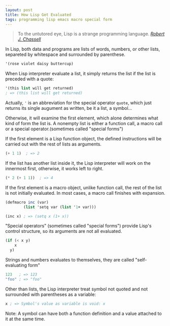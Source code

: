 ```yaml
---
layout: post
title: How Lisp Get Evaluated
tags: programming lisp emacs macro special form
---
```


> To the untutored eye, Lisp is a strange programming language.
> <cite>[Robert J. Chassell](http://bit.ly/1bIly9E)</cite>

In Lisp, both data and programs are lists of words, numbers, or other
lists, separeted by whitespace and surrounded by parenthese.

```scheme
'(rose violet daisy buttercup)
```

When Lisp interpreter evaluate a list, it simply returns the list if
the list is preceded with a quote:

```scheme
'(this list will get returned)
; => (this list will get returned)
```
Actually, `'` is an abbreviation for the special operator `quote`, which
just returns its single augument as written, be it a list, a symbol...

Otherwise, it will examine the first element, which alone determines
what kind of form the list is. A nonempty list is either a function
call, a macro call or a special operator.(sometimes called "special
forms")

If the first element is a Lisp function object, the defined
instructions will be carried out with the rest of lists as arguments.

```scheme
(+ 1 1)  ; => 2
```

If the list has another list inside it, the Lisp interpreter will work
on the innermost first, otherwise, it works left to right.

```scheme
(* 2 (+ 1 1))  ; => 4
```

If the first element is a macro object, unlike function call, the rest
of the list is not initially evaluated. In most cases, a macro call
finishes with expansion.

```scheme
(defmacro inc (var)
        (list 'setq var (list '1+ var)))

(inc x) ; => (setq x (1+ x))
```

"Special operators" (sometimes called "special forms") provide Lisp's
control structure, so its arguments are not all evaluated.

```scheme
(if (< x y)
    x
  y)
```

Strings and numbers evaluates to themselves, they are called
"self-evaluating form"

```scheme
123   ; => 123
"foo" ; => "foo"
```

Other than lists, the Lisp interpreter treat symbol not quoted and not
surrounded with parentheses as a variable:

```scheme
x ; => Symbol's value as variable is void: x
```

Note: A symbol can have both a function definition and a value attached to
it at the same time.

